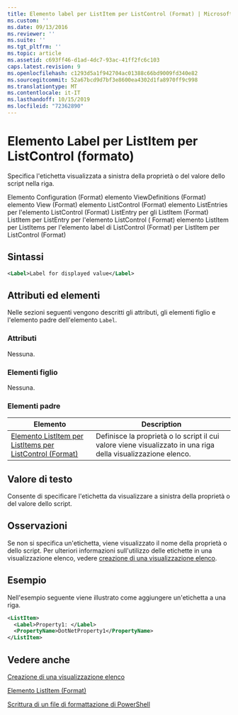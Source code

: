 ```yaml
---
title: Elemento label per ListItem per ListControl (Format) | Microsoft Docs
ms.custom: ''
ms.date: 09/13/2016
ms.reviewer: ''
ms.suite: ''
ms.tgt_pltfrm: ''
ms.topic: article
ms.assetid: c693ff46-d1ad-4dc7-93ac-41ff2fc6c103
caps.latest.revision: 9
ms.openlocfilehash: c1293d5a1f942704ac01388c66bd9009fd340e82
ms.sourcegitcommit: 52a67bcd9d7bf3e8600ea4302d1fa8970ff9c998
ms.translationtype: MT
ms.contentlocale: it-IT
ms.lasthandoff: 10/15/2019
ms.locfileid: "72362890"
---
```

# <a name="label-element-for-listitem-for-listcontrol-format"></a>Elemento Label per ListItem per ListControl (formato)

Specifica l'etichetta visualizzata a sinistra della proprietà o del valore dello script nella riga.

Elemento Configuration (Format) elemento ViewDefinitions (Format) elemento View (Format) elemento ListControl (Format) elemento ListEntries per l'elemento ListControl (Format) ListEntry per gli ListItem (Format) ListItem per ListEntry per l'elemento ListControl ( Format) elemento ListItem per ListItems per l'elemento label di ListControl (Format) per ListItem per ListControl (Format)

## <a name="syntax"></a>Sintassi

```xml
<Label>Label for displayed value</Label>
```

## <a name="attributes-and-elements"></a>Attributi ed elementi

Nelle sezioni seguenti vengono descritti gli attributi, gli elementi figlio e l'elemento padre dell'elemento `Label`.

### <a name="attributes"></a>Attributi

Nessuna.

### <a name="child-elements"></a>Elementi figlio

Nessuna.

### <a name="parent-elements"></a>Elementi padre

|Elemento|Description|
|-------------|-----------------|
|[Elemento ListItem per ListItems per ListControl (Format)](./listitem-element-for-listitems-for-listcontrol-format.md)|Definisce la proprietà o lo script il cui valore viene visualizzato in una riga della visualizzazione elenco.|

## <a name="text-value"></a>Valore di testo

Consente di specificare l'etichetta da visualizzare a sinistra della proprietà o del valore dello script.

## <a name="remarks"></a>Osservazioni

Se non si specifica un'etichetta, viene visualizzato il nome della proprietà o dello script. Per ulteriori informazioni sull'utilizzo delle etichette in una visualizzazione elenco, vedere [creazione di una visualizzazione elenco](./creating-a-list-view.md).

## <a name="example"></a>Esempio

Nell'esempio seguente viene illustrato come aggiungere un'etichetta a una riga.

```xml
<ListItem>
  <Label>Property1: </Label>
  <PropertyName>DotNetProperty1</PropertyName>
</ListItem>

```

## <a name="see-also"></a>Vedere anche

[Creazione di una visualizzazione elenco](./creating-a-list-view.md)

[Elemento ListItem (Format)](./listitem-element-for-listitems-for-listcontrol-format.md)

[Scrittura di un file di formattazione di PowerShell](./writing-a-powershell-formatting-file.md)
